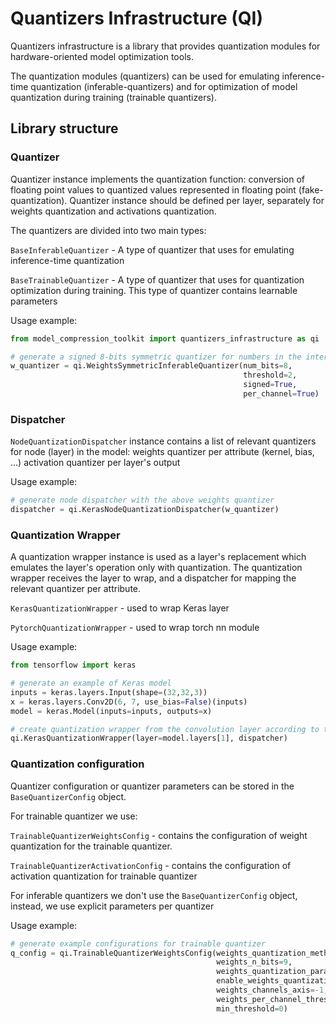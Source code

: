 # Quantizers Infrastructure (QI)

Quantizers infrastructure is a library that provides quantization modules for hardware-oriented model optimization tools.

The quantization modules (quantizers) can be used for emulating inference-time quantization (inferable-quantizers) and for optimization of model quantization during training (trainable quantizers).

## Library structure

### Quantizer

Quantizer instance implements the quantization function: conversion of floating point values to quantized values represented in floating point (fake-quantization).
Quantizer instance should be defined per layer, separately for weights quantization and activations quantization.

The quantizers are divided into two main types:

`BaseInferableQuantizer` - A type of quantizer that uses for emulating inference-time quantization   

`BaseTrainableQuantizer` - A type of quantizer that uses for quantization optimization during training. This type of quantizer contains learnable parameters

Usage example:

```python
from model_compression_toolkit import quantizers_infrastructure as qi

# generate a signed 8-bits symmetric quantizer for numbers in the interval [-2,2) 
w_quantizer = qi.WeightsSymmetricInferableQuantizer(num_bits=8,
                                                    threshold=2,
                                                    signed=True,
                                                    per_channel=True)
```
### Dispatcher

`NodeQuantizationDispatcher` instance contains a list of relevant quantizers for node (layer) in the model:
weights quantizer per attribute (kernel, bias, ...)
activation quantizer per layer's output

Usage example:

```python
# generate node dispatcher with the above weights quantizer 
dispatcher = qi.KerasNodeQuantizationDispatcher(w_quantizer)
```
### Quantization Wrapper

A quantization wrapper instance is used as a layer's replacement which emulates the layer's operation only with quantization.
The quantization wrapper receives the layer to wrap, and a dispatcher for mapping the relevant quantizer per attribute. 

`KerasQuantizationWrapper` - used to wrap Keras layer

`PytorchQuantizationWrapper` - used to wrap torch nn module

Usage example:

```python
from tensorflow import keras

# generate an example of Keras model
inputs = keras.layers.Input(shape=(32,32,3))
x = keras.layers.Conv2D(6, 7, use_bias=False)(inputs)
model = keras.Model(inputs=inputs, outputs=x)

# create quantization wrapper from the convolution layer according to the dispatcher
qi.KerasQuantizationWrapper(layer=model.layers[1], dispatcher)
```

### Quantization configuration

Quantizer configuration or quantizer parameters can be stored in the `BaseQuantizerConfig` object. 

For trainable quantizer we use:

`TrainableQuantizerWeightsConfig` - contains the configuration of weight quantization for the trainable quantizer.

`TrainableQuantizerActivationConfig` - contains the configuration of activation quantization for trainable quantizer

For inferable quantizers we don't use the `BaseQuantizerConfig` object, instead, we use explicit parameters per quantizer  

Usage example:
```python
# generate example configurations for trainable quantizer
q_config = qi.TrainableQuantizerWeightsConfig(weights_quantization_method=QuantizationMethod.POWER_OF_TWO,
                                              weights_n_bits=9,
                                              weights_quantization_params={},
                                              enable_weights_quantization=True,
                                              weights_channels_axis=-1,
                                              weights_per_channel_threshold=True,
                                              min_threshold=0)


```



